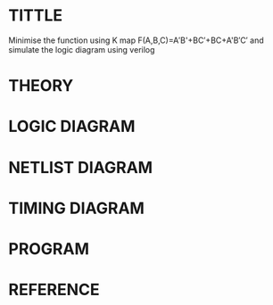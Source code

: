 # TITTLE
Minimise the function using K map F(A,B,C)=A′B'+BC′+BC+A'B′C′ and simulate the logic diagram using verilog

# THEORY

# LOGIC DIAGRAM

# NETLIST DIAGRAM

# TIMING DIAGRAM

# PROGRAM

# REFERENCE
